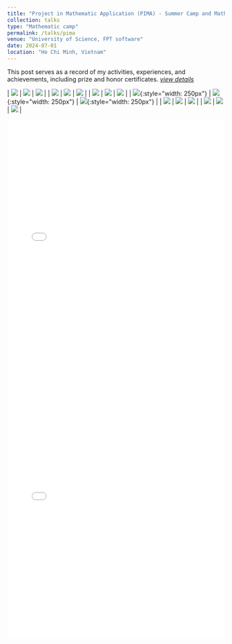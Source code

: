 ```yaml
---
title: "Project in Mathematic Application (PIMA) - Summer Camp and Math Open Day"
collection: talks
type: "Mathematic camp"
permalink: /talks/pima
venue: "University of Science, FPT software"
date: 2024-07-01
location: "Ho Chi Minh, Vietnam"
---
```


This post serves as a record of my activities, experiences, and achievements, including prize and honor certificates. [*view details*](/posts/pima)

| ![](/assets/images/pima/1.png) | ![](/assets/images/pima/2.png) | ![](/assets/images/pima/3.png) |
| ![](/assets/images/pima/4.png) | ![](/assets/images/pima/5.png) | ![](/assets/images/pima/6.png) |
| ![](/assets/images/pima/7.png) | ![](/assets/images/pima/8.png) | ![](/assets/images/pima/9.png) |
| ![](/assets/images/pima/10.jpg){:style="width: 250px"} | ![](/assets/images/pima/11.jpg){:style="width: 250px"} | ![](/assets/images/pima/12.jpg){:style="width: 250px"} |
| ![](/assets/images/pima/13.jpg) | ![](/assets/images/pima/14.jpg) | ![](/assets/images/pima/15.jpg) |
| ![](/assets/images/pima/16.jpg) | ![](/assets/images/pima/17.jpg) | ![](/assets/images/pima/18.jpg) |

<embed src="/assets/images/pima/combinatorial-optimization.pdf" width="100%" height="600px" />
<embed src="/assets/images/pima/combinatoric-slide.pdf" width="100%" height="600px" />